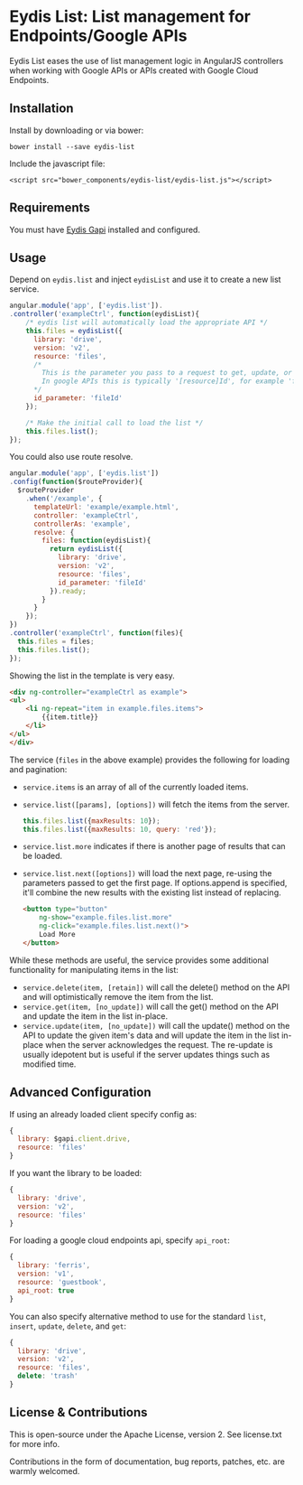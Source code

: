 Eydis List: List management for Endpoints/Google APIs
=====================================================

Eydis List eases the use of list management logic in AngularJS controllers when working with Google APIs or APIs created with Google Cloud Endpoints.

Installation
------------

Install by downloading or via bower:

    bower install --save eydis-list


Include the javascript file:

    <script src="bower_components/eydis-list/eydis-list.js"></script>

Requirements
------------

You must have [Eydis Gapi](https://github.com/jonparrott/Eydis-GAPI) installed and configured. 

Usage
-----

Depend on ``eydis.list`` and inject ``eydisList`` and use it to create a new list service.
    
```javascript
angular.module('app', ['eydis.list']).
.controller('exampleCtrl', function(eydisList){
    /* eydis list will automatically load the appropriate API */
    this.files = eydisList({
      library: 'drive',
      version: 'v2',
      resource: 'files',
      /*
        This is the parameter you pass to a request to get, update, or delete.
        In google APIs this is typically '[resource]Id', for example 'fileId'.
      */
      id_parameter: 'fileId'
    });

    /* Make the initial call to load the list */
    this.files.list();
});
```

You could also use route resolve.

```javascript
angular.module('app', ['eydis.list'])
.config(function($routeProvider){
  $routeProvider
    .when('/example', {
      templateUrl: 'example/example.html',
      controller: 'exampleCtrl',
      controllerAs: 'example',
      resolve: {
        files: function(eydisList){
          return eydisList({
            library: 'drive',
            version: 'v2',
            resource: 'files',
            id_parameter: 'fileId'
          }).ready;
        }
      }
    });
})
.controller('exampleCtrl', function(files){
  this.files = files;
  this.files.list();
});
```

Showing the list in the template is very easy.

```html
<div ng-controller="exampleCtrl as example">
<ul>
    <li ng-repeat="item in example.files.items">
        {{item.title}}
    </li>
</ul>
</div>
```

The service (``files`` in the above example) provides the following for loading and pagination:

 * ``service.items`` is an array of all of the currently loaded items.
 * ``service.list([params], [options])`` will fetch the items from the server.

    ```javascript
    this.files.list({maxResults: 10});
    this.files.list({maxResults: 10, query: 'red'});
    ```
 * ``service.list.more`` indicates if there is another page of results that can be loaded.
 * ``service.list.next([options])`` will load the next page, re-using the parameters passed to get the first page. If options.append is specified, it'll combine the new results with the existing list instead of replacing.
    
    ```html
    <button type="button"
        ng-show="example.files.list.more"
        ng-click="example.files.list.next()">
        Load More
    </button>
    ```

While these methods are useful, the service provides some additional functionality for manipulating items in the list:

 * ``service.delete(item, [retain])`` will call the delete() method on the API and will optimistically remove the item from the list.
 * ``service.get(item, [no_update])`` will call the get() method on the API and update the item in the list in-place.
 * ``service.update(item, [no_update])`` will call the update() method on the API to update the given item's data and will update the item in the list in-place when the server acknowledges the request. The re-update is usually idepotent but is useful if the server updates things such as modified time.


Advanced Configuration
----------------------

If using an already loaded client specify config as:

```javascript
{
  library: $gapi.client.drive,
  resource: 'files'
}
```

If you want the library to be loaded:

```javascript
{
  library: 'drive',
  version: 'v2',
  resource: 'files'
}
```

For loading a google cloud endpoints api, specify ``api_root``:

```javascript
{
  library: 'ferris',
  version: 'v1',
  resource: 'guestbook',
  api_root: true
}
```

You can also specify alternative method to use for the standard ``list``, ``insert``, ``update``, ``delete``, and ``get``:

```javascript
{
  library: 'drive',
  version: 'v2',
  resource: 'files',
  delete: 'trash'
}
```


License & Contributions
-----------------------

This is open-source under the Apache License, version 2. See license.txt for more info.

Contributions in the form of documentation, bug reports, patches, etc. are warmly welcomed.
